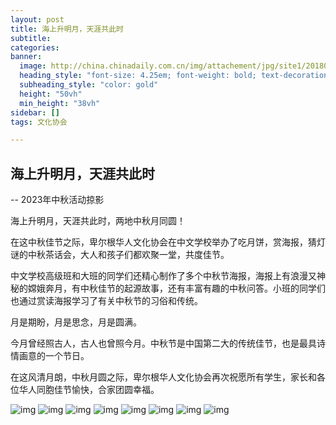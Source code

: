 ```yaml
---
layout: post
title: 海上升明月，天涯共此时
subtitle: 
categories:
banner:
  image: http://china.chinadaily.com.cn/img/attachement/jpg/site1/20180922/d8cb8a14fd991d10627c0c.jpg
  heading_style: "font-size: 4.25em; font-weight: bold; text-decoration: underline"
  subheading_style: "color: gold"
  height: "50vh"
  min_height: "38vh"
sidebar: []
tags: 文化协会

---
```


## 海上升明月，天涯共此时

-- 2023年中秋活动掠影

海上升明月，天涯共此时，两地中秋月同圆！

在这中秋佳节之际，卑尔根华人文化协会在中文学校举办了吃月饼，赏海报，猜灯谜的中秋茶话会，大人和孩子们都欢聚一堂，共度佳节。

中文学校高级班和大班的同学们还精心制作了多个中秋节海报，海报上有浪漫又神秘的嫦娥奔月，有中秋佳节的起源故事，还有丰富有趣的中秋问答。小班的同学们也通过赏读海报学习了有关中秋节的习俗和传统。

月是期盼，月是思念，月是圆满。

今月曾经照古人，古人也曾照今月。中秋节是中国第二大的传统佳节，也是最具诗情画意的一个节日。

在这风清月朗，中秋月圆之际，卑尔根华人文化协会再次祝愿所有学生，家长和各位华人同胞佳节愉快，合家团圆幸福。

![img](../../../assets/images/zhongqiu/WechatIMG18.jpg)
![img](../../../assets/images/zhongqiu/IMG_20230930_103754.jpg)
![img](../../../assets/images/zhongqiu/IMG_20230930_103810.jpg)
![img](../../../assets/images/zhongqiu/IMG_20230930_103836.jpg)
![img](../../../assets/images/zhongqiu/IMG_20230930_103850.jpg)
![img](../../../assets/images/zhongqiu/IMG_20230930_103902.jpg)
![img](../../../assets/images/zhongqiu/IMG_20230930_103910.jpg)
![img](../../../assets/images/zhongqiu/IMG_20230930_103919.jpg)







